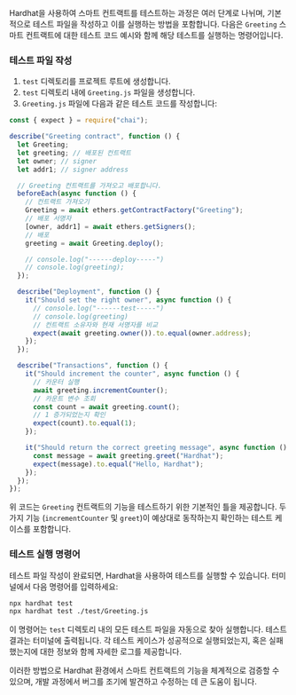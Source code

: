 Hardhat을 사용하여 스마트 컨트랙트를 테스트하는 과정은 여러 단계로 나뉘며, 기본적으로 테스트 파일을 작성하고 이를 실행하는 방법을 포함합니다. 다음은 `Greeting` 스마트 컨트랙트에 대한 테스트 코드 예시와 함께 해당 테스트를 실행하는 명령어입니다.

### 테스트 파일 작성

1. `test` 디렉토리를 프로젝트 루트에 생성합니다.
2. `test` 디렉토리 내에 `Greeting.js` 파일을 생성합니다.
3. `Greeting.js` 파일에 다음과 같은 테스트 코드를 작성합니다:

```javascript
const { expect } = require("chai");

describe("Greeting contract", function () {
  let Greeting;
  let greeting; // 배포된 컨트랙트
  let owner; // signer
  let addr1; // signer address

  // Greeting 컨트랙트를 가져오고 배포합니다.
  beforeEach(async function () {
    // 컨트랙트 가져오기
    Greeting = await ethers.getContractFactory("Greeting");
    // 배포 서명자
    [owner, addr1] = await ethers.getSigners();
    // 배포
    greeting = await Greeting.deploy();

    // console.log("------deploy-----")
    // console.log(greeting);
  });

  describe("Deployment", function () {
    it("Should set the right owner", async function () {
      // console.log("------test-----")
      // console.log(greeting)
      // 컨트랙트 소유자와 현재 서명자를 비교
      expect(await greeting.owner()).to.equal(owner.address);
    });
  });

  describe("Transactions", function () {
    it("Should increment the counter", async function () {
      // 카운터 실행
      await greeting.incrementCounter();
      // 카운트 변수 조회
      const count = await greeting.count();
      // 1 증가되었는지 확인
      expect(count).to.equal(1);
    });

    it("Should return the correct greeting message", async function () {
      const message = await greeting.greet("Hardhat");
      expect(message).to.equal("Hello, Hardhat");
    });
  });
});
```

위 코드는 `Greeting` 컨트랙트의 기능을 테스트하기 위한 기본적인 틀을 제공합니다. 두 가지 기능 (`incrementCounter` 및 `greet`)이 예상대로 동작하는지 확인하는 테스트 케이스를 포함합니다.

### 테스트 실행 명령어

테스트 파일 작성이 완료되면, Hardhat을 사용하여 테스트를 실행할 수 있습니다. 터미널에서 다음 명령어를 입력하세요:

```bash
npx hardhat test
npx hardhat test ./test/Greeting.js
```

이 명령어는 `test` 디렉토리 내의 모든 테스트 파일을 자동으로 찾아 실행합니다. 테스트 결과는 터미널에 출력됩니다. 각 테스트 케이스가 성공적으로 실행되었는지, 혹은 실패했는지에 대한 정보와 함께 자세한 로그를 제공합니다.

이러한 방법으로 Hardhat 환경에서 스마트 컨트랙트의 기능을 체계적으로 검증할 수 있으며, 개발 과정에서 버그를 조기에 발견하고 수정하는 데 큰 도움이 됩니다.
